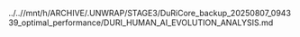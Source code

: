../..//mnt/h/ARCHIVE/.UNWRAP/STAGE3/DuRiCore_backup_20250807_094339_optimal_performance/DURI_HUMAN_AI_EVOLUTION_ANALYSIS.md